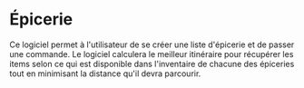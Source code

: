 # Épicerie

Ce logiciel permet à l'utilisateur de se créer une liste d'épicerie et de passer une commande. Le logiciel calculera le meilleur itinéraire pour récupérer les items selon ce qui est disponible dans l'inventaire de chacune des épiceries tout en minimisant la distance qu'il devra parcourir.
